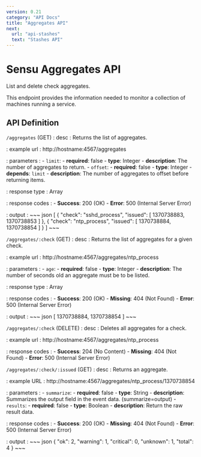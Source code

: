 ```yaml
---
version: 0.21
category: "API Docs"
title: "Aggregates API"
next:
  url: "api-stashes"
  text: "Stashes API"
---
```


# Sensu Aggregates API

List and delete check aggregates.

This endpoint provides the information needed to monitor a collection of
machines running a service.

## API Definition

`/aggregates` (GET)
: desc
  : Returns the list of aggregates.

: example url
  : http://hostname:4567/aggregates

: parameters
  : - `limit`:
      - **required**: false
      - **type**: Integer
      - **description**: The number of aggregates to return.
    - `offset`:
      - **required**: false
      - **type**: Integer
      - **depends**: `limit`
      - **description**: The number of aggregates to offset before returning items.

: response type
  : Array

: response codes
  : - **Success**: 200 (OK)
    - **Error**: 500 (Internal Server Error)

: output
  : ~~~ json
    [
        {
            "check": "sshd_process",
            "issued": [
                1370738883,
                1370738853
            ]
        },
        {
            "check": "ntp_process",
            "issued": [
                1370738884,
                1370738854
            ]
        }
    ]
    ~~~

`/aggregates/:check` (GET)
: desc
  : Returns the list of aggregates for a given check.

: example url
  : http://hostname:4567/aggregates/ntp_process

: parameters
  : - `age`:
      - **required**: false
      - **type**: Integer
      - **description**: The number of seconds old an aggregate must be to be listed.

: response type
  : Array

: response codes
  : - **Success**: 200 (OK)
    - **Missing**: 404 (Not Found)
    - **Error**: 500 (Internal Server Error)

: output
  : ~~~ json
    [
        1370738884,
        1370738854
    ]
    ~~~

`/aggregates/:check` (DELETE)
: desc
  : Deletes all aggregates for a check.

: example url
  : http://hostname:4567/aggregates/ntp_process

: response codes
  : - **Success**: 204 (No Content)
    - **Missing**: 404 (Not Found)
    - **Error**: 500 (Internal Server Error)

`/aggregates/:check/:issued` (GET)
: desc
  : Returns an aggregate.

: example URL
  : http://hostname:4567/aggregates/ntp_process/1370738854

: parameters
  : - `summarize`:
      - **required**: false
      - **type**: String
      - **description**: Summarizes the output field in the event data. (summarize=output)
    - `results`:
      - **required**: false
      - **type**: Boolean
      - **description**: Return the raw result data.

: response codes
  : - **Success**: 200 (OK)
    - **Missing**: 404 (Not Found)
    - **Error**: 500 (Internal Server Error)

: output
  : ~~~ json
    {
        "ok": 2,
        "warning": 1,
        "critical": 0,
        "unknown": 1,
        "total": 4
    }
    ~~~
